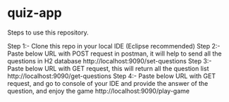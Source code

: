 # quiz-app
Steps to use this repository.

Step 1:- Clone this repo in your local IDE (Eclipse recommended)
Step 2:- Paste below URL with POST request in postman, it will help to send all the questions in H2 database
         http://localhost:9090/set-questions
Step 3:- Paste below URL with GET request, this will return all the question list
         http://localhost:9090/get-questions
Step 4:- Paste below URL with GET request, and go to console of your IDE and provide the answer of the question, and enjoy the game
         http://localhost:9090/play-game
